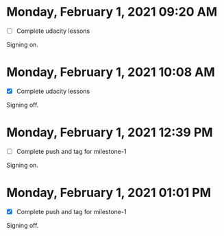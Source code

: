 # Monday, February  1, 2021 09:20 AM

- [ ] Complete udacity lessons 

Signing on.

# Monday, February  1, 2021 10:08 AM

- [x] Complete udacity lessons 

Signing off.

# Monday, February  1, 2021 12:39 PM

- [ ] Complete push and tag for milestone-1

Signing on.

# Monday, February  1, 2021 01:01 PM

- [x] Complete push and tag for milestone-1

Signing off.
